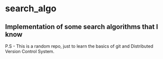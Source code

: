 # search_algo
## Implementation of some search algorithms that I know 

P.S - This is a random repo, just to learn the basics of git and Distributed Version Control System.
